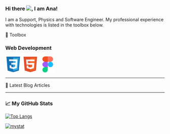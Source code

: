 ### Hi there <img src="https://raw.githubusercontent.com/MartinHeinz/MartinHeinz/master/wave.gif" width="30px">, I am Ana!


I am a Support, Physics and Software Engineer. My professional experience with technologies is listed in the toolbox below. 

🧰 Toolbox

### Web Development
<img src="https://raw.githubusercontent.com/devicons/devicon/2ae2a900d2f041da66e950e4d48052658d850630/icons/css3/css3-original.svg" alt="css" width="50" height="50"/> <img src="https://raw.githubusercontent.com/devicons/devicon/2ae2a900d2f041da66e950e4d48052658d850630/icons/html5/html5-original.svg" alt="html" width="50" height="50"/> <img src="https://raw.githubusercontent.com/devicons/devicon/2ae2a900d2f041da66e950e4d48052658d850630/icons/figma/figma-original.svg" alt="figma Logo" width="50" height="50"/>



---

📘 Latest Blog Articles




---

### &#x1f4c8; My GitHub Stats

[![Top Langs](https://github-readme-stats.vercel.app/api/top-langs/?username=ana-sofia-silva&hide=java,html,css&layout=compact
)](https://github.com/anuraghazra/github-readme-stats)

[![mystat](https://github-readme-stats.vercel.app/api?username=ana-sofia-silva&theme=radical)](https://github.com/anuraghazra/github-readme-stats)






<!--
**ana-sofia-silva/ana-sofia-silva** is a ✨ _special_ ✨ repository because its `README.md` (this file) appears on your GitHub profile.

Here are some ideas to get you started:

- 🔭 I’m currently working on ...
- 🌱 I’m currently learning ...
- 👯 I’m looking to collaborate on ...
- 🤔 I’m looking for help with ...
- 💬 Ask me about ...
- 📫 How to reach me: ...
- 😄 Pronouns: ...
- ⚡ Fun fact: ...
-->
